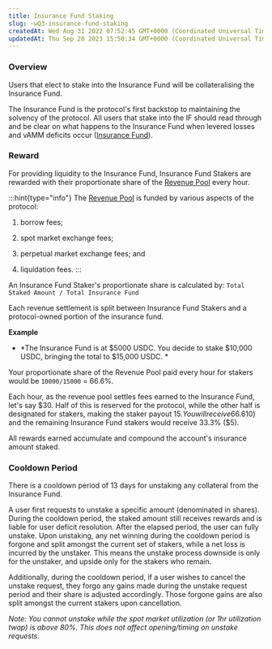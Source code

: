 ```yaml
---
title: Insurance Fund Staking
slug: -wQ3-insurance-fund-staking
createdAt: Wed Aug 31 2022 07:52:45 GMT+0000 (Coordinated Universal Time)
updatedAt: Thu Sep 28 2023 15:50:34 GMT+0000 (Coordinated Universal Time)
---
```


### Overview

Users that elect to stake into the Insurance Fund will be collateralising the Insurance Fund.&#x20;

The Insurance Fund is the protocol's first backstop to maintaining the solvency of the protocol. All users that stake into the IF should read through and be clear on what happens to the Insurance Fund when levered losses and vAMM deficits occur ([Insurance Fund](<./0 Insurance Fund>)).

### Reward

For providing liquidity to the Insurance Fund, Insurance Fund Stakers are rewarded with their proportionate share of the [Revenue Pool](<../0 About Drift v2/8 Revenue Pool>) every hour.&#x20;

:::hint{type="info"}
The [Revenue Pool](<../0 About Drift v2/8 Revenue Pool>) is funded by various aspects of the protocol:&#x20;

1.  borrow fees;

2.  spot market exchange fees;

3.  perpetual market exchange fees; and

4.  liquidation fees.
:::

An Insurance Fund Staker's proportionate share is calculated by: `Total Staked Amount / Total Insurance Fund`

Each revenue settlement is split between Insurance Fund Stakers and a protocol-owned portion of the insurance fund.

**Example**

*   *The Insurance Fund is at $5000 USDC. You decide to stake $10,000 USDC, bringing the total to $15,000 USDC. *

Your proportionate share of the Revenue Pool paid every hour for stakers would be `10000/15000` = 66.6%.

Each hour, as the revenue pool settles fees earned to the Insurance Fund, let's say $30. Half of this is reserved for the protocol, while the other half is designated for stakers, making the staker payout $15. You will receive 66.6% of the payout ($10) and the remaining Insurance Fund stakers would receive 33.3% ($5).

All rewards earned accumulate and compound the account's insurance amount staked.

### Cooldown Period

There is a cooldown period of 13 days for unstaking any collateral from the Insurance Fund.&#x20;

A user first requests to unstake a specific amount (denominated in shares). During the cooldown period, the staked amount still receives rewards and is liable for user deficit resolution. After the elapsed period, the user can fully unstake. Upon unstaking, any net winning during the cooldown period is forgone and split amongst the current set of stakers, while a net loss is incurred by the unstaker. This means the unstake process downside is only for the unstaker, and upside only for the stakers who remain.

Additionally, during the cooldown period, if a user wishes to cancel the unstake request, they forgo any gains made during the unstake request period and their share is adjusted accordingly. Those forgone gains are also split amongst the current stakers upon cancellation.

*Note: You cannot unstake while the spot market utilization (or 1hr utilization twap) is above 80%. This does not affect opening/timing on unstake requests.*
